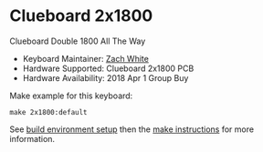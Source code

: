 # Clueboard 2x1800

Clueboard Double 1800 All The Way

* Keyboard Maintainer: [Zach White](https://github.com/skullydazed)
* Hardware Supported: Clueboard 2x1800 PCB
* Hardware Availability: 2018 Apr 1 Group Buy

Make example for this keyboard:

    make 2x1800:default

See [build environment setup](https://docs.qmk.fm/#/getting_started_build_tools) then the [make instructions](https://docs.qmk.fm/#/getting_started_make_guide) for more information.
